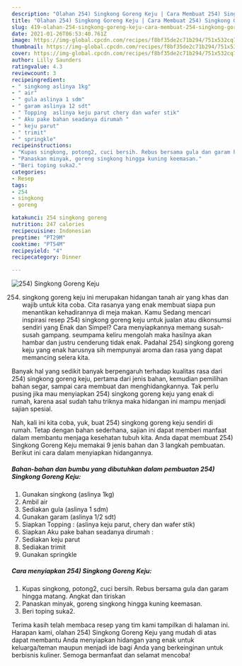 ```yaml
---
description: "Olahan 254) Singkong Goreng Keju | Cara Membuat 254) Singkong Goreng Keju Yang Bikin Ngiler"
title: "Olahan 254) Singkong Goreng Keju | Cara Membuat 254) Singkong Goreng Keju Yang Bikin Ngiler"
slug: 419-olahan-254-singkong-goreng-keju-cara-membuat-254-singkong-goreng-keju-yang-bikin-ngiler
date: 2021-01-26T06:53:40.761Z
image: https://img-global.cpcdn.com/recipes/f8bf35de2c71b294/751x532cq70/254-singkong-goreng-keju-foto-resep-utama.jpg
thumbnail: https://img-global.cpcdn.com/recipes/f8bf35de2c71b294/751x532cq70/254-singkong-goreng-keju-foto-resep-utama.jpg
cover: https://img-global.cpcdn.com/recipes/f8bf35de2c71b294/751x532cq70/254-singkong-goreng-keju-foto-resep-utama.jpg
author: Lilly Saunders
ratingvalue: 4.3
reviewcount: 3
recipeingredient:
- " singkong aslinya 1kg"
- " air"
- " gula aslinya 1 sdm"
- " garam aslinya 12 sdt"
- " Topping  aslinya keju parut chery dan wafer stik"
- " Aku pake bahan seadanya dirumah "
- " keju parut"
- " trimit"
- " springkle"
recipeinstructions:
- "Kupas singkong, potong2, cuci bersih. Rebus bersama gula dan garam hingga matang. Angkat dan tiriskan"
- "Panaskan minyak, goreng singkong hingga kuning keemasan."
- "Beri toping suka2."
categories:
- Resep
tags:
- 254
- singkong
- goreng

katakunci: 254 singkong goreng 
nutrition: 247 calories
recipecuisine: Indonesian
preptime: "PT29M"
cooktime: "PT54M"
recipeyield: "4"
recipecategory: Dinner

---
```



![254) Singkong Goreng Keju](https://img-global.cpcdn.com/recipes/f8bf35de2c71b294/751x532cq70/254-singkong-goreng-keju-foto-resep-utama.jpg)


254) singkong goreng keju ini merupakan hidangan tanah air yang khas dan wajib untuk kita coba. Cita rasanya yang enak membuat siapa pun menantikan kehadirannya di meja makan.
Kamu Sedang mencari inspirasi resep 254) singkong goreng keju untuk jualan atau dikonsumsi sendiri yang Enak dan Simpel? Cara menyiapkannya memang susah-susah gampang. seumpama keliru mengolah maka hasilnya akan hambar dan justru cenderung tidak enak. Padahal 254) singkong goreng keju yang enak harusnya sih mempunyai aroma dan rasa yang dapat memancing selera kita.

Banyak hal yang sedikit banyak berpengaruh terhadap kualitas rasa dari 254) singkong goreng keju, pertama dari jenis bahan, kemudian pemilihan bahan segar, sampai cara membuat dan menghidangkannya. Tak perlu pusing jika mau menyiapkan 254) singkong goreng keju yang enak di rumah, karena asal sudah tahu triknya maka hidangan ini mampu menjadi sajian spesial.




Nah, kali ini kita coba, yuk, buat 254) singkong goreng keju sendiri di rumah. Tetap dengan bahan sederhana, sajian ini dapat memberi manfaat dalam membantu menjaga kesehatan tubuh kita. Anda dapat membuat 254) Singkong Goreng Keju memakai 9 jenis bahan dan 3 langkah pembuatan. Berikut ini cara dalam menyiapkan hidangannya.

<!--inarticleads1-->

##### Bahan-bahan dan bumbu yang dibutuhkan dalam pembuatan 254) Singkong Goreng Keju:

1. Gunakan  singkong (aslinya 1kg)
1. Ambil  air
1. Sediakan  gula (aslinya 1 sdm)
1. Gunakan  garam (aslinya 1/2 sdt)
1. Siapkan  Topping : (aslinya keju parut, chery dan wafer stik)
1. Siapkan  Aku pake bahan seadanya dirumah :
1. Sediakan  keju parut
1. Sediakan  trimit
1. Gunakan  springkle




<!--inarticleads2-->

##### Cara menyiapkan 254) Singkong Goreng Keju:

1. Kupas singkong, potong2, cuci bersih. Rebus bersama gula dan garam hingga matang. Angkat dan tiriskan
1. Panaskan minyak, goreng singkong hingga kuning keemasan.
1. Beri toping suka2.




Terima kasih telah membaca resep yang tim kami tampilkan di halaman ini. Harapan kami, olahan 254) Singkong Goreng Keju yang mudah di atas dapat membantu Anda menyiapkan hidangan yang enak untuk keluarga/teman maupun menjadi ide bagi Anda yang berkeinginan untuk berbisnis kuliner. Semoga bermanfaat dan selamat mencoba!
